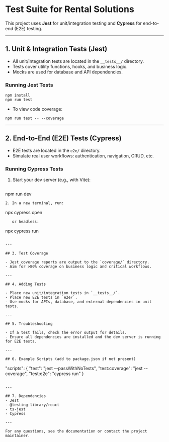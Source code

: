 # Test Suite for Rental Solutions

This project uses **Jest** for unit/integration testing and **Cypress** for end-to-end (E2E) testing.

---

## 1. Unit & Integration Tests (Jest)

- All unit/integration tests are located in the `__tests__/` directory.
- Tests cover utility functions, hooks, and business logic.
- Mocks are used for database and API dependencies.

### Running Jest Tests

```
npm install
npm run test
```

- To view code coverage:
```
npm run test -- --coverage
```

---

## 2. End-to-End (E2E) Tests (Cypress)

- E2E tests are located in the `e2e/` directory.
- Simulate real user workflows: authentication, navigation, CRUD, etc.

### Running Cypress Tests

1. Start your dev server (e.g., with Vite):
   ```
npm run dev
```
2. In a new terminal, run:
   ```
npx cypress open
```
   or headless:
   ```
npx cypress run
```

---

## 3. Test Coverage

- Jest coverage reports are output to the `coverage/` directory.
- Aim for >80% coverage on business logic and critical workflows.

---

## 4. Adding Tests

- Place new unit/integration tests in `__tests__/`.
- Place new E2E tests in `e2e/`.
- Use mocks for APIs, database, and external dependencies in unit tests.

---

## 5. Troubleshooting

- If a test fails, check the error output for details.
- Ensure all dependencies are installed and the dev server is running for E2E tests.

---

## 6. Example Scripts (add to package.json if not present)

```
"scripts": {
  "test": "jest --passWithNoTests",
  "test:coverage": "jest --coverage",
  "test:e2e": "cypress run"
}
```

---

## 7. Dependencies
- Jest
- @testing-library/react
- ts-jest
- Cypress

---

For any questions, see the documentation or contact the project maintainer.
